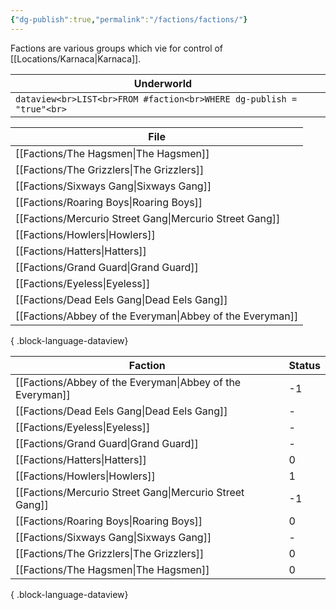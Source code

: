 ```yaml
---
{"dg-publish":true,"permalink":"/factions/factions/"}
---
```


Factions are various groups which vie for control of [[Locations/Karnaca\|Karnaca]].

| Underworld                                                               |     |
| ------------------------------------------------------------------------ | --- |
| ```dataview<br>LIST<br>FROM #faction<br>WHERE dg-publish = "true"<br>``` |     |



| File                                                         |
| ------------------------------------------------------------ |
| [[Factions/The Hagsmen\|The Hagsmen]]                     |
| [[Factions/The Grizzlers\|The Grizzlers]]                 |
| [[Factions/Sixways Gang\|Sixways Gang]]                   |
| [[Factions/Roaring Boys\|Roaring Boys]]                   |
| [[Factions/Mercurio Street Gang\|Mercurio Street Gang]]   |
| [[Factions/Howlers\|Howlers]]                             |
| [[Factions/Hatters\|Hatters]]                             |
| [[Factions/Grand Guard\|Grand Guard]]                     |
| [[Factions/Eyeless\|Eyeless]]                             |
| [[Factions/Dead Eels Gang\|Dead Eels Gang]]               |
| [[Factions/Abbey of the Everyman\|Abbey of the Everyman]] |

{ .block-language-dataview}

| Faction                                                      | Status |
| ------------------------------------------------------------ | ------ |
| [[Factions/Abbey of the Everyman\|Abbey of the Everyman]] | -1     |
| [[Factions/Dead Eels Gang\|Dead Eels Gang]]               | \-     |
| [[Factions/Eyeless\|Eyeless]]                             | \-     |
| [[Factions/Grand Guard\|Grand Guard]]                     | \-     |
| [[Factions/Hatters\|Hatters]]                             | 0      |
| [[Factions/Howlers\|Howlers]]                             | 1      |
| [[Factions/Mercurio Street Gang\|Mercurio Street Gang]]   | -1     |
| [[Factions/Roaring Boys\|Roaring Boys]]                   | 0      |
| [[Factions/Sixways Gang\|Sixways Gang]]                   | \-     |
| [[Factions/The Grizzlers\|The Grizzlers]]                 | 0      |
| [[Factions/The Hagsmen\|The Hagsmen]]                     | 0      |

{ .block-language-dataview}
